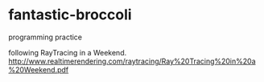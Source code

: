 # fantastic-broccoli
programming practice

following RayTracing in a Weekend.
http://www.realtimerendering.com/raytracing/Ray%20Tracing%20in%20a%20Weekend.pdf
